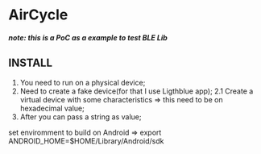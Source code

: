 # AirCycle

##### note: this is a PoC as a example to test BLE Lib

## INSTALL

1. You need to run on a physical device;
2. Need to create a fake device(for that I use Ligthblue app);
   2.1 Create a virtual device with some characteristics => this need to be on hexadecimal value;
3. After you can pass a string as value;

set enviromment to build on Android => export ANDROID_HOME=$HOME/Library/Android/sdk
